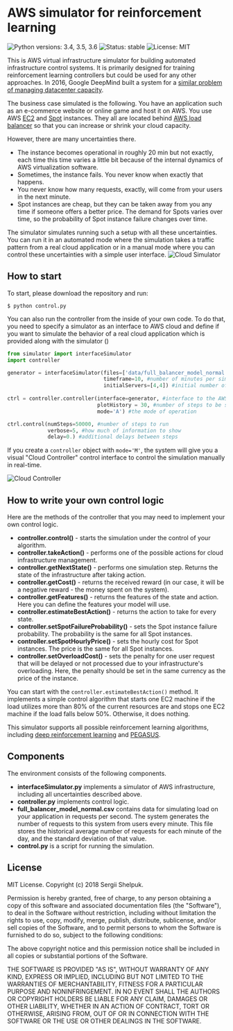 # AWS simulator for reinforcement learning
![Python versions: 3.4, 3.5, 3.6](https://img.shields.io/pypi/pyversions/Django.svg) ![Status: stable](https://img.shields.io/pypi/status/Django.svg) ![License: MIT](https://img.shields.io/apm/l/vim-mode.svg)

This is AWS virtual infrastructure simulator for building automated infrastructure control systems. It is primarily designed for training reinforcement learning controllers but could be used for any other approaches. In 2016, Google DeepMind built a system for a [similar problem of managing datacenter capacity](https://deepmind.com/blog/deepmind-ai-reduces-google-data-centre-cooling-bill-40/).

The business case simulated is the following. You have an application such as an e-commerce website or online game and host it on AWS. You use AWS [EC2](https://aws.amazon.com/ec2/) and [Spot](https://docs.aws.amazon.com/AWSEC2/latest/UserGuide/how-spot-instances-work.html) instances. They all are located behind [AWS load balancer](https://aws.amazon.com/elasticloadbalancing/) so that you can increase or shrink your cloud capacity.

However, there are many uncertainties there. 
- The instance becomes operational in roughly 20 min but not exactly, each time this time varies a little bit because of the internal dynamics of AWS virtualization software.
- Sometimes, the instance fails. You never know when exactly that happens.
- You never know how many requests, exactly, will come from your users in the next minute.
- Spot instances are cheap, but they can be taken away from you any time if someone offers a better price. The demand for Spots varies over time, so the probability of Spot instance failure changes over time.

The simulator simulates running such a setup with all these uncertainties. You can run it in an automated mode where the simulation takes a traffic pattern from a real cloud application or in a manual mode where you can control these uncertainties with a simple user interface.
![Cloud Simulator](https://github.com/shelpuk/AWS_simulator_for_reinforcement_learning/blob/master/img/Cloud_Simulator.png)

## How to start
To start, please download the repository and run:
```console
$ python control.py
```

You can also run the controller from the inside of your own code. To do that, you need to specify a simulator as an interface to AWS cloud and define if you want to simulate the behavior of a real cloud application which is provided along with the simulator ()

```python
from simulator import interfaceSimulator
import controller

generator = interfaceSimulator(files=['data/full_balancer_model_normal.csv'], #a file describing user behavior
                               timeframe=10, #number of minutes per simulator step
                               initialServers=[4,4]) #initial number of EC2 and Spot virtual machines
                                         
ctrl = controller.controller(interface=generator, #interface to the AWS cloud or a simulator
                             plotHistory = 30, #number of steps to be shown on a plot
                             mode='A') #the mode of operation

ctrl.control(numSteps=50000, #number of steps to run
             verbose=5, #how much of information to show
             delay=0.) #additional delays between steps
```

If you create a `controller` object with `mode='M'`, the system will give you a visual "Cloud Controller" control interface to control the simulation manually in real-time.

![Cloud Controller](https://github.com/shelpuk/AWS_simulator_for_reinforcement_learning/blob/master/img/Cloud_Controller.png)

## How to write your own control logic
Here are the methods of the controller that you may need to implement your own control logic.

- **controller.control()** - starts the simulation under the control of your algorithm.
- **controller.takeAction()** - performs one of the possible actions for cloud infrastructure management.
- **controller.getNextState()** - performs one simulation step. Returns the state of the infrastructure after taking action.
- **controller.getCost()** - returns the received reward (in our case, it will be a negative reward - the money spent on the system).
- **controller.getFeatures()** - returns the features of the state and action. Here you can define the features your model will use.
- **controller.estimateBestAction()** - returns the action to take for every state.
- **controller.setSpotFailureProbability()** - sets the Spot instance failure probability. The probability is the same for all Spot instances.
- **controller.setSpotHourlyPrice()** - sets the hourly cost for Spot instances. The price is the same for all Spot instances.
- **controller.setOverloadCost()** - sets the penalty for one user request that will be delayed or not processed due to your infrastructure's overloading. Here, the penalty should be set in the same currency as the price of the instance.

You can start with the `controller.estimateBestAction()` method. It implements a simple control algorithm that starts one EC2 machine if the load utilizes more than 80% of the current resources are and stops one EC2 machine if the load falls below 50%. Otherwise, it does nothing.

This simulator supports all possible reinforcement learning algorithms, including [deep reinforcement learning](https://deepmind.com/blog/article/deep-reinforcement-learning) and [PEGASUS](https://ai.stanford.edu/~ang/papers/uai00-pegasus.pdf).

## Components
The environment consists of the following components.
- **interfaceSimulator.py** implements a simulator of AWS infrastructure, including all uncertainties described above.
- **controller.py** implements control logic.
- **full_balancer_model_normal.csv** contains data for simulating load on your application in requests per second. The system generates the number of requests to this system from users every minute. This file stores the historical average number of requests for each minute of the day, and the standard deviation of that value.
- **control.py** is a script for running the simulation.

## License
MIT License. Copyright (c) 2018 Sergii Shelpuk.

Permission is hereby granted, free of charge, to any person obtaining a copy of this software and associated documentation files (the "Software"), to deal in the Software without restriction, including without limitation the rights to use, copy, modify, merge, publish, distribute, sublicense, and/or sell copies of the Software, and to permit persons to whom the Software is furnished to do so, subject to the following conditions:

The above copyright notice and this permission notice shall be included in all copies or substantial portions of the Software.

THE SOFTWARE IS PROVIDED "AS IS", WITHOUT WARRANTY OF ANY KIND, EXPRESS OR IMPLIED, INCLUDING BUT NOT LIMITED TO THE WARRANTIES OF MERCHANTABILITY, FITNESS FOR A PARTICULAR PURPOSE AND NONINFRINGEMENT. IN NO EVENT SHALL THE AUTHORS OR COPYRIGHT HOLDERS BE LIABLE FOR ANY CLAIM, DAMAGES OR OTHER LIABILITY, WHETHER IN AN ACTION OF CONTRACT, TORT OR OTHERWISE, ARISING FROM, OUT OF OR IN CONNECTION WITH THE SOFTWARE OR THE USE OR OTHER DEALINGS IN THE SOFTWARE.
